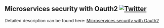 ## Microservices security with Oauth2  [![Twitter](https://img.shields.io/twitter/follow/piotr_minkowski.svg?style=social&logo=twitter&label=Follow%20Me)](https://twitter.com/piotr_minkowski)

Detailed description can be found here: [Microservices security with Oauth2](https://piotrminkowski.wordpress.com/2017/02/22/microservices-security-with-oauth2/) 


